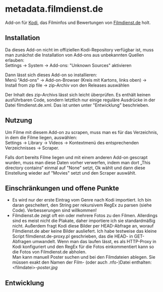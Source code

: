 # metadata.filmdienst.de
Add-on für [Kodi](https://github.com/xbmc), das Filminfos und Bewertungen von [Filmdienst.de](https://www.filmdienst.de/) holt.

## Installation
Da dieses Add-on nicht im offiziellen Kodi-Repository verfügbar ist, muss man zunächst die Installation von Add-ons aus unbekannten Quellen erlauben:  
Settings → System → Add-ons: "Unknown Sources" aktivieren  
  
Dann lässt sich dieses Add-on so installieren:  
Menü "Add-ons" → Add-on-Browser (Kreis mit Kartons, links oben) → Install from zip file → zip-Archiv von den Releases auswählen  

Der Inhalt des zip-Archivs lässt sich leicht überprüfen. Es enthält keinen ausführbaren Code, sondern letztlich nur einige reguläre Ausdrücke in der Datei filmdienst.de.xml. Das ist unten unter "Entwicklung" beschrieben.


## Nutzung
Um Filme mit diesem Add-on zu scrapen, muss man es für das Verzeichnis, in dem die Filme liegen, auswählen:  
Settings → Library → Videos -> Kontextmenü des entsprechenden Verzeichnisses → Scraper.  
  
Falls dort bereits Filme liegen und mit einem anderen Add-on gescrapt wurden, muss man diese Daten vorher verwerfen, indem man dort „This directory contains“ einmal auf "None" setzt, Ok wählt und dann diese Einstellung wieder auf "Movies" setzt und den Scraper auswählt. 

## Einschränkungen und offene Punkte
- Es wird nur der erste Eintrag vom Genre nach Kodi importiert. Ich bin daran gescheitert, den String per rekursivem RegEx zu parsen (siehe Code). Verbesserungen sind willkommen!
- Filmdienst.de zeigt oft ein oder mehrere Fotos zu den Filmen. Allerdings sind es meist nicht die Plakate, daher importiere ich sie standardmäßig nicht. Außerdem fragt Kodi diese Bilder per HEAD-Abfrage an, worauf Filmdienst.de aber keine Bilder ausliefert. Ich habe testweise das kleine Script filmdienst.de-proxy.pl geschrieben, das die HEAD- in GET-Abfragen umwandelt. Wenn man das laufen lässt, es als HTTP-Proxy in Kodi konfiguriert und den RegEx für die Fotos einkommentiert kann so die Fotos von Filmdienst.de abholen.  
Man kann manuell Poster suchen und bei den Filmdateien ablegen. Sie müssen exakt den Namen der Film- (oder auch .nfo-)Datei enthalten: \<filmdatei\>_-poster.jpg_

## Entwicklung
